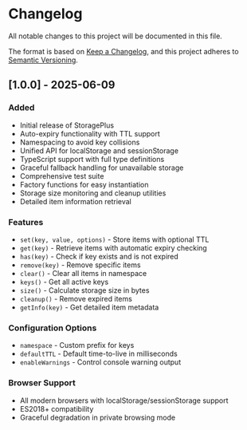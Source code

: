 # Changelog

All notable changes to this project will be documented in this file.

The format is based on [Keep a Changelog](https://keepachangelog.com/en/1.0.0/),
and this project adheres to [Semantic Versioning](https://semver.org/spec/v2.0.0.html).

## [1.0.0] - 2025-06-09

### Added
- Initial release of StoragePlus
- Auto-expiry functionality with TTL support
- Namespacing to avoid key collisions
- Unified API for localStorage and sessionStorage
- TypeScript support with full type definitions
- Graceful fallback handling for unavailable storage
- Comprehensive test suite
- Factory functions for easy instantiation
- Storage size monitoring and cleanup utilities
- Detailed item information retrieval

### Features
- `set(key, value, options)` - Store items with optional TTL
- `get(key)` - Retrieve items with automatic expiry checking
- `has(key)` - Check if key exists and is not expired
- `remove(key)` - Remove specific items
- `clear()` - Clear all items in namespace
- `keys()` - Get all active keys
- `size()` - Calculate storage size in bytes
- `cleanup()` - Remove expired items
- `getInfo(key)` - Get detailed item metadata

### Configuration Options
- `namespace` - Custom prefix for keys
- `defaultTTL` - Default time-to-live in milliseconds
- `enableWarnings` - Control console warning output

### Browser Support
- All modern browsers with localStorage/sessionStorage support
- ES2018+ compatibility
- Graceful degradation in private browsing mode